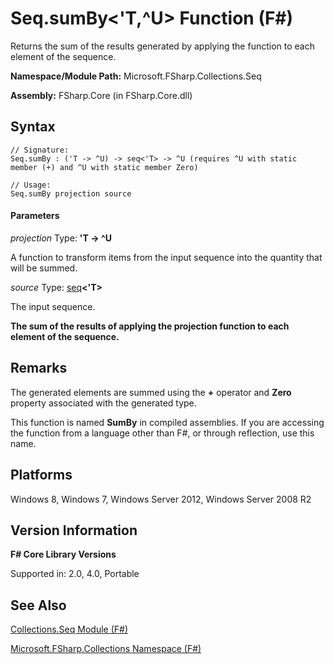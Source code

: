 # Seq.sumBy<'T,^U> Function (F#)

Returns the sum of the results generated by applying the function to each element of the sequence.

**Namespace/Module Path:** Microsoft.FSharp.Collections.Seq

**Assembly:** FSharp.Core (in FSharp.Core.dll)


## Syntax

```
// Signature:
Seq.sumBy : ('T -> ^U) -> seq<'T> -> ^U (requires ^U with static member (+) and ^U with static member Zero)

// Usage:
Seq.sumBy projection source
```

#### Parameters
*projection*
Type: **'T -&gt; ^U**


A function to transform items from the input sequence into the quantity that will be summed.


*source*
Type: [seq](http://msdn.microsoft.com/en-us/library/2f0c87c6-8a0d-4d33-92a6-10d1d037ce75)**&lt;'T&gt;**


The input sequence.



**The sum of the results of applying the projection function to each element of the sequence.**
## Remarks
The generated elements are summed using the **+** operator and **Zero** property associated with the generated type.

This function is named **SumBy** in compiled assemblies. If you are accessing the function from a language other than F#, or through reflection, use this name.


## Platforms
Windows 8, Windows 7, Windows Server 2012, Windows Server 2008 R2


## Version Information
**F# Core Library Versions**

Supported in: 2.0, 4.0, Portable




## See Also
[Collections.Seq Module &#40;F&#35;&#41;](Collections.Seq+Module+%28FSharp%29.md)

[Microsoft.FSharp.Collections Namespace &#40;F&#35;&#41;](Microsoft.FSharp.Collections+Namespace+%28FSharp%29.md)

